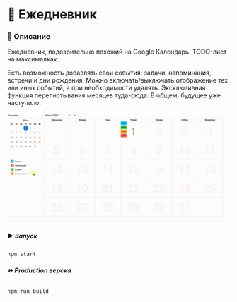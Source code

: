 # :calendar: Ежедневник #

### :pencil: Описание ###

Ежедневник, подозрительно похожий на Google Календарь. TODO-лист на максималках.

Есть возможность добавлять свои события: задачи, напоминания, встречи и дни рождения. Можно включать/выключать отображение тех или иных событий, а при необходимости удалять.
Эксклюзивная функция перелистывания месяцев туда-сюда. В общем, будущее уже наступило.

![demo](https://github.com/Ariqun/Ariqun/blob/main/assets/diary.gif?raw=true)

##### :arrow_forward: Запуск #####

`npm start`

##### :fast_forward: Production версия #####

`npm run build`